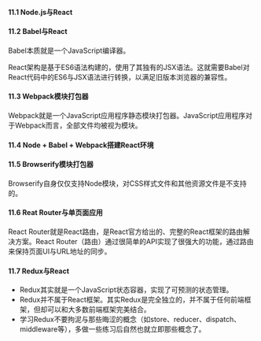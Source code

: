 #### 11.1 Node.js与React

#### 11.2 Babel与React

Babel本质就是一个JavaScript编译器。

React架构是基于ES6语法构建的，使用了其独有的JSX语法。这就需要Babel对React代码中的ES6与JSX语法进行转换，以满足旧版本浏览器的兼容性。

#### 11.3 Webpack模块打包器

Webpack就是一个JavaScript应用程序静态模块打包器。JavaScript应用程序对于Webpack而言，全部文件均被视为模块。

#### 11.4 Node + Babel + Webpack搭建React环境

#### 11.5 Browserify模块打包器

Browserify自身仅仅支持Node模块，对CSS样式文件和其他资源文件是不支持的。

#### 11.6 Reat Router与单页面应用

React Router就是React路由，是React官方给出的、完整的React框架的路由解决方案。React Router（路由）通过很简单的API实现了很强大的功能，通过路由来保持页面UI与URL地址的同步。

#### 11.7 Redux与React

- Redux其实就是一个JavaScript状态容器，实现了可预测的状态管理。
- Redux并不属于React框架。其实Redux是完全独立的，并不属于任何前端框架，但却可以和大多数前端框架完美结合。
- 学习Redux不要拘泥与那些晦涩的概念（如store、reducer、dispatch、middleware等），多做一些练习后自然也就立即那些概念了。